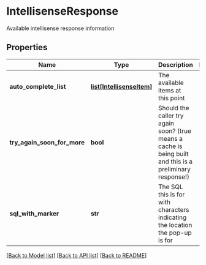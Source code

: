 # IntellisenseResponse

Available intellisense response information

## Properties
Name | Type | Description | Notes
------------ | ------------- | ------------- | -------------
**auto_complete_list** | [**list[IntellisenseItem]**](IntellisenseItem.md) | The available items at this point | 
**try_again_soon_for_more** | **bool** | Should the caller try again soon? (true means a cache is being built and this is a preliminary response!) | 
**sql_with_marker** | **str** | The SQL this is for with characters indicating the location the pop-up is for | 

[[Back to Model list]](../README.md#documentation-for-models) [[Back to API list]](../README.md#documentation-for-api-endpoints) [[Back to README]](../README.md)


